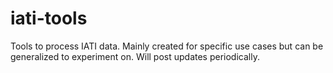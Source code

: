 iati-tools
==========

Tools to process IATI data. Mainly created for specific use cases but can be generalized to experiment on. Will post updates periodically. 
